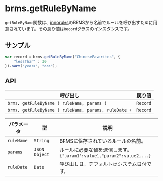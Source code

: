 # brms.getRuleByName

`getRuleByName`関数は、[innorules](https://www.escco.co.jp/innorules/)のBRMSから名前でルールを呼び出すために用意されています。その戻り値は`Record`クラスのインスタンスです。

## サンプル

```javascript
var record = brms.getRuleByName("ChineseFavorites", {
	"lessThan" : 30
}).sort("years", "asc");
```

## API

| 呼び出し | 戻り値 |
|---|---|
| `brms. getRuleByName ( ruleName, params )` | `Record` |
| `brms. getRuleByName ( ruleName, params, ruleDate )` | `Record` |

| パラメータ | 型 | 説明 |
|---|---|---|
| `ruleName` | `String` | BRMSに保存されているルールの名前。 |
| `params` | `JSON Object` | ルールに必要な値を送信します。<br>```{"param1":value1,"param2":value2,...}``` |
| `ruleDate` | `Date` | 呼び出し日。デフォルトはシステム日付です。 |